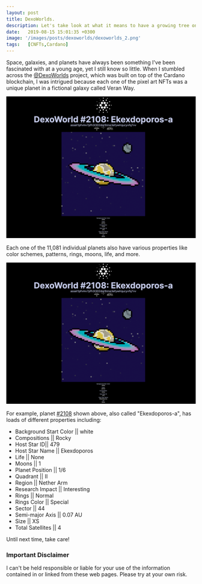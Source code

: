 ```yaml
---
layout: post
title: DexoWorlds.
description: Let's take look at what it means to have a growing tree on Cardano.
date:   2019-08-15 15:01:35 +0300
image: '/images/posts/dexoworlds/dexoworlds_2.png'
tags:   [CNFTs,Cardano]
---
```

Space, galaxies, and planets have always been something I've been fascinated with at a young age, yet I still know so little. When I stumbled across the [@DexoWorlds](https://twitter.com/DexoWorlds) project, which was built on top of the Cardano blockchain, I was intrigued because each one of the pixel art NFTs was a unique planet in a fictional galaxy called Veran Way. 

![](/images/posts/dexoworlds/dexoworlds_3.png)

Each one of the 11,081 individual planets also have various properties like color schemes, patterns, rings, moons, life, and more. 

![](/images/posts/dexoworlds/dexoworlds_3.png)

For example, planet [#2108](https://pool.pm/862cd06c4504de6114a29e0b863751ee84ad455493d43aeeb727d896.DexoWorld2108) shown above, also called "Ekexdoporos-a", has loads of different properties including: 

- Background Start Color || white
- Compositions || Rocky 
- Host Star ID|| 479
- Host Star Name || Ekexdoporos
- Life || None
- Moons || 1
- Planet Position || 1/6
- Quadrant || II
- Region || Nether Arm
- Research Impact || Interesting
- Rings || Normal
- Rings Color || Special 
- Sector || 44
- Semi-major Axis || 0.07 AU
- Size || XS
- Total Satellites || 4

Until next time, take care! 

### Important Disclaimer
I can't be held responsible or liable for your use of the information contained in or linked from these web pages. Please try at your own risk.

